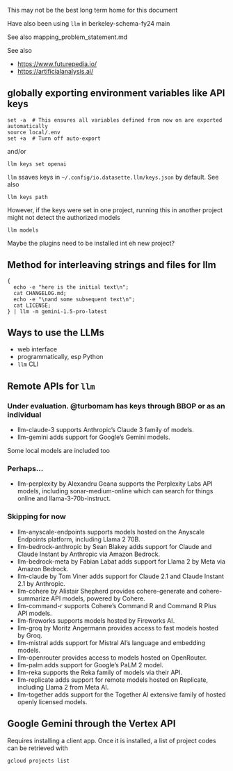 This may not be the best long term home for this document

Have also been using `llm` in berkeley-schema-fy24 main

See also mapping_problem_statement.md

See also
- https://www.futurepedia.io/
- https://artificialanalysis.ai/

## globally exporting environment variables like API keys

```shell
set -a  # This ensures all variables defined from now on are exported automatically
source local/.env
set +a  # Turn off auto-export
```

and/or

```shell
llm keys set openai
```

`llm` ssaves keys in `~/.config/io.datasette.llm/keys.json` by default. See also

```shell
llm keys path
```

However, if the keys were set in one project, running this in another project might not detect the authorized models
```shell
llm models
```

Maybe the plugins need to be installed int eh new project?

## Method for interleaving strings and files for llm

```shell
{
  echo -e "here is the initial text\n";
  cat CHANGELOG.md;
  echo -e "\nand some subsequent text\n";
  cat LICENSE;
} | llm -m gemini-1.5-pro-latest
```

## Ways to use the LLMs
- web interface
- programmatically, esp Python
- `llm` CLI

## Remote APIs for `llm`
### Under evaluation. @turbomam has keys through BBOP or as an individual
* llm-claude-3 supports Anthropic’s Claude 3 family of models.
* llm-gemini adds support for Google’s Gemini models.

Some local models are included too

### Perhaps...
* llm-perplexity by Alexandru Geana supports the Perplexity Labs API models, including sonar-medium-online which can search for things online and llama-3-70b-instruct.

### Skipping for now
* llm-anyscale-endpoints supports models hosted on the Anyscale Endpoints platform, including Llama 2 70B.
* llm-bedrock-anthropic by Sean Blakey adds support for Claude and Claude Instant by Anthropic via Amazon Bedrock.
* llm-bedrock-meta by Fabian Labat adds support for Llama 2 by Meta via Amazon Bedrock.
* llm-claude by Tom Viner adds support for Claude 2.1 and Claude Instant 2.1 by Anthropic.
* llm-cohere by Alistair Shepherd provides cohere-generate and cohere-summarize API models, powered by Cohere.
* llm-command-r supports Cohere’s Command R and Command R Plus API models.
* llm-fireworks supports models hosted by Fireworks AI.
* llm-groq by Moritz Angermann provides access to fast models hosted by Groq.
* llm-mistral adds support for Mistral AI’s language and embedding models.
* llm-openrouter provides access to models hosted on OpenRouter.
* llm-palm adds support for Google’s PaLM 2 model.
* llm-reka supports the Reka family of models via their API.
* llm-replicate adds support for remote models hosted on Replicate, including Llama 2 from Meta AI.
* llm-together adds support for the Together AI extensive family of hosted openly licensed models.

## Google Gemini through the Vertex API

Requires installing a client app. Once it is installed, a list of project codes can be retrieved with

```shell
gcloud projects list
```
